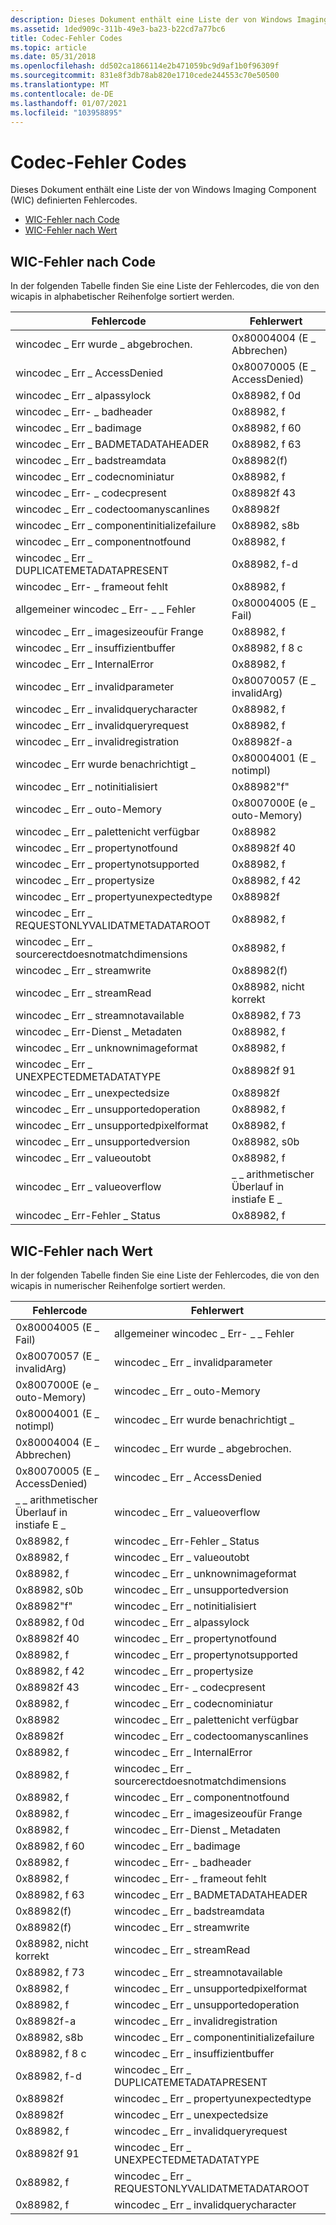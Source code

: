 ```yaml
---
description: Dieses Dokument enthält eine Liste der von Windows Imaging Component (WIC) definierten Fehlercodes.
ms.assetid: 1ded909c-311b-49e3-ba23-b22cd7a77bc6
title: Codec-Fehler Codes
ms.topic: article
ms.date: 05/31/2018
ms.openlocfilehash: dd502ca1866114e2b471059bc9d9af1b0f96309f
ms.sourcegitcommit: 831e8f3db78ab820e1710cede244553c70e50500
ms.translationtype: MT
ms.contentlocale: de-DE
ms.lasthandoff: 01/07/2021
ms.locfileid: "103958895"
---
```

# <a name="codec-error-codes"></a>Codec-Fehler Codes

Dieses Dokument enthält eine Liste der von Windows Imaging Component (WIC) definierten Fehlercodes.

-   [WIC-Fehler nach Code](#wic-errors-by-code)
-   [WIC-Fehler nach Wert](#wic-errors-by-value)

## <a name="wic-errors-by-code"></a>WIC-Fehler nach Code

In der folgenden Tabelle finden Sie eine Liste der Fehlercodes, die von den wicapis in alphabetischer Reihenfolge sortiert werden. 

| Fehlercode                                      | Fehlerwert                      |
|-------------------------------------------------|----------------------------------|
| wincodec \_ Err wurde \_ abgebrochen.                          | 0x80004004 (E \_ Abbrechen)            |
| wincodec \_ Err \_ AccessDenied                     | 0x80070005 (E \_ AccessDenied)     |
| wincodec \_ Err \_ alpassylock                    | 0x88982, f 0d                       |
| wincodec \_ Err- \_ badheader                        | 0x88982, f                       |
| wincodec \_ Err \_ badimage                         | 0x88982, f 60                       |
| wincodec \_ Err \_ BADMETADATAHEADER                | 0x88982, f 63                       |
| wincodec \_ Err \_ badstreamdata                    | 0x88982(f)                       |
| wincodec \_ Err \_ codecnominiatur                 | 0x88982, f                       |
| wincodec \_ Err- \_ codecpresent                     | 0x88982f 43                       |
| wincodec \_ Err \_ codectoomanyscanlines            | 0x88982f                       |
| wincodec \_ Err \_ componentinitializefailure       | 0x88982, s8b                       |
| wincodec \_ Err \_ componentnotfound                | 0x88982, f                       |
| wincodec \_ Err \_ DUPLICATEMETADATAPRESENT         | 0x88982, f-d                       |
| wincodec \_ Err- \_ frameout fehlt                     | 0x88982, f                       |
| allgemeiner wincodec \_ Err- \_ \_ Fehler                   | 0x80004005 (E \_ Fail)             |
| wincodec \_ Err \_ imagesizeoufür Frange              | 0x88982, f                       |
| wincodec \_ Err \_ insuffizientbuffer               | 0x88982, f 8 c                       |
| wincodec \_ Err \_ InternalError                    | 0x88982, f                       |
| wincodec \_ Err \_ invalidparameter                 | 0x80070057 (E \_ invalidArg)       |
| wincodec \_ Err \_ invalidquerycharacter            | 0x88982, f                       |
| wincodec \_ Err \_ invalidqueryrequest              | 0x88982, f                       |
| wincodec \_ Err \_ invalidregistration              | 0x88982f-a                       |
| wincodec \_ Err wurde benachrichtigt \_                   | 0x80004001 (E \_ notimpl)          |
| wincodec \_ Err \_ notinitialisiert                   | 0x88982"f"                       |
| wincodec \_ Err \_ outo-Memory                      | 0x8007000E (e \_ outo-Memory)      |
| wincodec \_ Err \_ palettenicht verfügbar               | 0x88982                       |
| wincodec \_ Err \_ propertynotfound                 | 0x88982f 40                       |
| wincodec \_ Err \_ propertynotsupported             | 0x88982, f                       |
| wincodec \_ Err \_ propertysize                     | 0x88982, f 42                       |
| wincodec \_ Err \_ propertyunexpectedtype           | 0x88982f                       |
| wincodec \_ Err \_ REQUESTONLYVALIDATMETADATAROOT   | 0x88982, f                       |
| wincodec \_ Err \_ sourcerectdoesnotmatchdimensions | 0x88982, f                       |
| wincodec \_ Err \_ streamwrite                      | 0x88982(f)                       |
| wincodec \_ Err \_ streamRead                       | 0x88982, nicht korrekt                       |
| wincodec \_ Err \_ streamnotavailable               | 0x88982, f 73                       |
| wincodec \_ Err-Dienst \_ Metadaten                  | 0x88982, f                       |
| wincodec \_ Err \_ unknownimageformat               | 0x88982, f                       |
| wincodec \_ Err \_ UNEXPECTEDMETADATATYPE           | 0x88982f 91                       |
| wincodec \_ Err \_ unexpectedsize                   | 0x88982f                       |
| wincodec \_ Err \_ unsupportedoperation             | 0x88982, f                       |
| wincodec \_ Err \_ unsupportedpixelformat           | 0x88982, f                       |
| wincodec \_ Err \_ unsupportedversion               | 0x88982, s0b                       |
| wincodec \_ Err \_ valueoutobt                  | 0x88982, f                       |
| wincodec \_ Err \_ valueoverflow                    | \_ \_ arithmetischer Überlauf in instiafe E \_ |
| wincodec \_ Err-Fehler \_ Status                       | 0x88982, f                       |



 

## <a name="wic-errors-by-value"></a>WIC-Fehler nach Wert

In der folgenden Tabelle finden Sie eine Liste der Fehlercodes, die von den wicapis in numerischer Reihenfolge sortiert werden. 

| Fehlercode                       | Fehlerwert                                     |
|----------------------------------|-------------------------------------------------|
| 0x80004005 (E \_ Fail)             | allgemeiner wincodec \_ Err- \_ \_ Fehler                   |
| 0x80070057 (E \_ invalidArg)       | wincodec \_ Err \_ invalidparameter                 |
| 0x8007000E (e \_ outo-Memory)      | wincodec \_ Err \_ outo-Memory                      |
| 0x80004001 (E \_ notimpl)          | wincodec \_ Err wurde benachrichtigt \_                   |
| 0x80004004 (E \_ Abbrechen)            | wincodec \_ Err wurde \_ abgebrochen.                          |
| 0x80070005 (E \_ AccessDenied)     | wincodec \_ Err \_ AccessDenied                     |
| \_ \_ arithmetischer Überlauf in instiafe E \_ | wincodec \_ Err \_ valueoverflow                    |
| 0x88982, f                       | wincodec \_ Err-Fehler \_ Status                       |
| 0x88982, f                       | wincodec \_ Err \_ valueoutobt                  |
| 0x88982, f                       | wincodec \_ Err \_ unknownimageformat               |
| 0x88982, s0b                       | wincodec \_ Err \_ unsupportedversion               |
| 0x88982"f"                       | wincodec \_ Err \_ notinitialisiert                   |
| 0x88982, f 0d                       | wincodec \_ Err \_ alpassylock                    |
| 0x88982f 40                       | wincodec \_ Err \_ propertynotfound                 |
| 0x88982, f                       | wincodec \_ Err \_ propertynotsupported             |
| 0x88982, f 42                       | wincodec \_ Err \_ propertysize                     |
| 0x88982f 43                       | wincodec \_ Err- \_ codecpresent                     |
| 0x88982, f                       | wincodec \_ Err \_ codecnominiatur                 |
| 0x88982                       | wincodec \_ Err \_ palettenicht verfügbar               |
| 0x88982f                       | wincodec \_ Err \_ codectoomanyscanlines            |
| 0x88982, f                       | wincodec \_ Err \_ InternalError                    |
| 0x88982, f                       | wincodec \_ Err \_ sourcerectdoesnotmatchdimensions |
| 0x88982, f                       | wincodec \_ Err \_ componentnotfound                |
| 0x88982, f                       | wincodec \_ Err \_ imagesizeoufür Frange              |
| 0x88982, f                       | wincodec \_ Err-Dienst \_ Metadaten                  |
| 0x88982, f 60                       | wincodec \_ Err \_ badimage                         |
| 0x88982, f                       | wincodec \_ Err- \_ badheader                        |
| 0x88982, f                       | wincodec \_ Err- \_ frameout fehlt                     |
| 0x88982, f 63                       | wincodec \_ Err \_ BADMETADATAHEADER                |
| 0x88982(f)                       | wincodec \_ Err \_ badstreamdata                    |
| 0x88982(f)                       | wincodec \_ Err \_ streamwrite                      |
| 0x88982, nicht korrekt                       | wincodec \_ Err \_ streamRead                       |
| 0x88982, f 73                       | wincodec \_ Err \_ streamnotavailable               |
| 0x88982, f                       | wincodec \_ Err \_ unsupportedpixelformat           |
| 0x88982, f                       | wincodec \_ Err \_ unsupportedoperation             |
| 0x88982f-a                       | wincodec \_ Err \_ invalidregistration              |
| 0x88982, s8b                       | wincodec \_ Err \_ componentinitializefailure       |
| 0x88982, f 8 c                       | wincodec \_ Err \_ insuffizientbuffer               |
| 0x88982, f-d                       | wincodec \_ Err \_ DUPLICATEMETADATAPRESENT         |
| 0x88982f                       | wincodec \_ Err \_ propertyunexpectedtype           |
| 0x88982f                       | wincodec \_ Err \_ unexpectedsize                   |
| 0x88982, f                       | wincodec \_ Err \_ invalidqueryrequest              |
| 0x88982f 91                       | wincodec \_ Err \_ UNEXPECTEDMETADATATYPE           |
| 0x88982, f                       | wincodec \_ Err \_ REQUESTONLYVALIDATMETADATAROOT   |
| 0x88982, f                       | wincodec \_ Err \_ invalidquerycharacter            |



 

 

 



